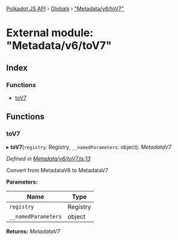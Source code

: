 [Polkadot JS API](../README.md) › [Globals](../globals.md) › ["Metadata/v6/toV7"](_metadata_v6_tov7_.md)

# External module: "Metadata/v6/toV7"

## Index

### Functions

* [toV7](_metadata_v6_tov7_.md#tov7)

## Functions

###  toV7

▸ **toV7**(`registry`: Registry, `__namedParameters`: object): *MetadataV7*

*Defined in [Metadata/v6/toV7.ts:13](https://github.com/polkadot-js/api/blob/db59fbff25/packages/metadata/src/Metadata/v6/toV7.ts#L13)*

Convert from MetadataV6 to MetadataV7

**Parameters:**

Name | Type |
------ | ------ |
`registry` | Registry |
`__namedParameters` | object |

**Returns:** *MetadataV7*
